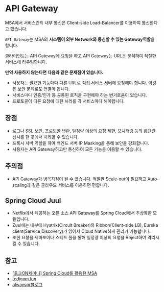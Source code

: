 # API Gateway

MSA에서 서비스간의 내부 통신은 Client-side Load-Balancer를 이용하여 통신한다고 했습니다. 

`API Gateway`는 MSA의 **시스템이 외부 Network와 통신할 수 있는 Gateway역할**을 합니다. 

클라이언트는 API Gateway에 요청을 하고 API Gateway는 URL은 분석하여 적절한 서비스에 라우팅합니다.

**만약 사용하지 않는다면 다음과 같은 문제점이 있습니다.**
- 사용자는 필요한 기능마다 다른 URL로 직접 서비스 서버에 요청해야 합니다. 이것은 보안 문제로도 연결이 됩니다.
- 서비스마다 인증/인가 등 공통된 로직을 구현해야 하는 번거로움이 있습니다.
- 프로토콜이 다른 요청에 대한 처리를 각 서비스마다 해야합니다.

## 장점

- 로그나 SSL 보안, 프로토콜 변환, 일정량 이상의 요청 제한, 모니터링 등의 횡단관심사를 한 곳에서 처리할 수 있습니다.
- 프록시 서버 역할을 하여 백엔드 서버 IP Masking을 통해 보안을 강화합니다.
- 사용자는 API Gateway하고만 통신하여 모든 기능을 이용할 수 있습니다.

## 주의점

- API Gateway가 병목지점이 될 수 있습니다. 적절한 Scale-out이 필요하고 Auto-scaling과 같은 클라우드 서비스를 이용하면 편합니다.

## Spring Cloud Juul

- Netflix에서 제공하는 오픈 소스 API Gateway를 Spring Cloud에서 추상화한 모듈입니다.
- Zuul에는 내부에 Hystrix(Circuit Breaker)와 Ribbon(Client-side LB), Eureka client(Service Discovery)가 있어서 Cloud Native하게 관리가 가능합니다.
- 또한 요청을 세마포어나 스레드 풀을 통해 일정량 이상의 요청을 Reject하여 격리시킬 수 있습니다.

## 참고
- [[토크ON세미나] Spring Cloud를 활용한 MSA](https://www.youtube.com/watch?v=6g1wH97BiuQ&ab_channel=SKplanetTacademy)
- [tedigom.log](https://medium.com/dtevangelist/event-driven-microservice-%EB%9E%80-54b4eaf7cc4a)
- [alwayspr블로그](https://alwayspr.tistory.com/25)
